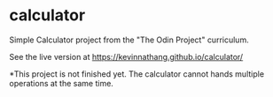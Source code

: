 # calculator

Simple Calculator project from the "The Odin Project" curriculum.

See the live version at https://kevinnathang.github.io/calculator/

*This project is not finished yet. The calculator cannot hands multiple operations at the same time.
